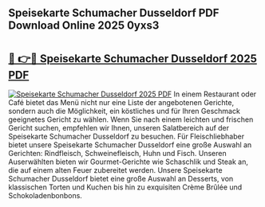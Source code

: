 ## Speisekarte Schumacher Dusseldorf PDF Download Online 2025 0yxs3

# <h2><a href="http://gc65mr.nevu.top/?p=Speisekarte+Schumacher+Dusseldorf">🔗 👉🔴 Speisekarte Schumacher Dusseldorf 2025 PDF</a></h2>

[![Speisekarte Schumacher Dusseldorf 2025 PDF](https://i.imgur.com/dBaPXMq.png)](http://gc65mr.nevu.top/?p=Speisekarte+Schumacher+Dusseldorf)
In einem Restaurant oder Café bietet das Menü nicht nur eine Liste der angebotenen Gerichte, sondern auch die Möglichkeit, ein köstliches und für Ihren Geschmack geeignetes Gericht zu wählen. Wenn Sie nach einem leichten und frischen Gericht suchen, empfehlen wir Ihnen, unseren Salatbereich auf der Speisekarte Schumacher Dusseldorf zu besuchen. Für Fleischliebhaber bietet unsere Speisekarte Schumacher Dusseldorf eine große Auswahl an Gerichten: Rindfleisch, Schweinefleisch, Huhn und Fisch. Unseren Auserwählten bieten wir Gourmet-Gerichte wie Schaschlik und Steak an, die auf einem alten Feuer zubereitet werden. Unsere Speisekarte Schumacher Dusseldorf bietet eine große Auswahl an Desserts, von klassischen Torten und Kuchen bis hin zu exquisiten Crème Brûlée und Schokoladenbonbons.
